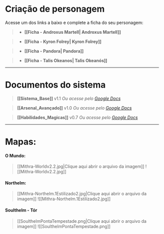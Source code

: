 
# Criação de personagem
Acesse um dos links a baixo e complete a ficha do seu personagem:
> - **[[Ficha - Androxus Martell| Androxus Martell]]**

> - **[[Ficha - Kyron Folrey| Kyron Folrey]]**

> - **[[Ficha - Pandora| Pandora]]**

> - **[[Ficha - Talis Okeanos| Talis Okeanós]]**

---

# Documentos do sistema
> **[[Sistema_Base]]** v1.1 
> *Ou acesse pelo [Google Docs](https://docs.google.com/document/d/15TG8D2uAX897kGC_7fSjKi3UkTO6ecAfo_rQKdecOUo/edit?usp=sharing)*

> **[[Arsenal_Avançado]]** v1.0 
> *Ou acesse pelo [Google Docs](https://docs.google.com/document/d/1WbQhd8doG1GIWJLDd5VZdg1IFFTNLd2XqRo13ZaUlac/edit?usp=sharing)*

> **[[Habilidades_Magicas]]** v0.7
> *Ou acesse pelo [Google Docs](https://docs.google.com/document/d/18eX2ensUL9BUrcX8Fbjn7WM_jIhBDCnsDgufE46F4cU/edit?usp=sharing)*


---
# Mapas:
#### O Mundo:
> [[Mithra-Worldv2.2.jpg|Clique aqui abrir o arquivo da imagem]]
> ![[Mithra-Worldv2.2.jpg]]

#### Northelm:
> [[Mithra-Northelm.1Estilizado2.jpg|Clique aqui abrir o arquivo da imagem]]
> ![[Mithra-Northelm.1Estilizado2.jpg]]

#### Soulthelm - Tór
> [[SoulthelmPontaTempestade.png|Clique aqui abrir o arquivo da imagem]]
> ![[SoulthelmPontaTempestade.png]]